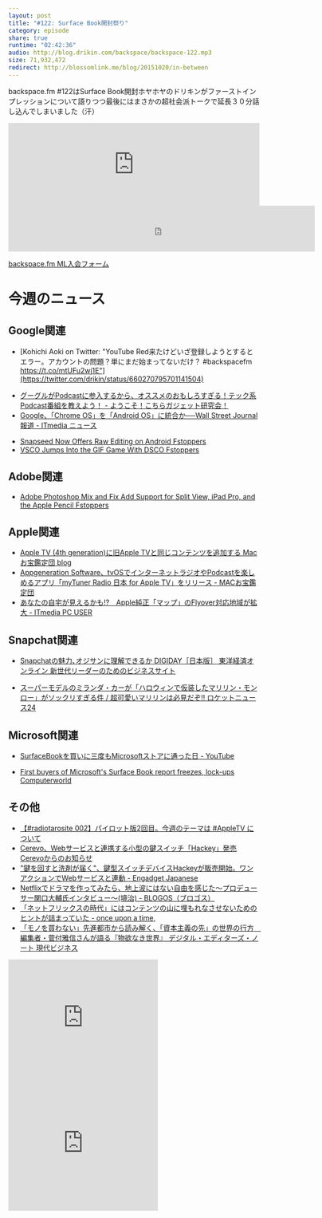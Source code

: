 ```yaml
---
layout: post
title: "#122: Surface Book開封祭り"
category: episode
share: true
runtime: "02:42:36"
audio: http://blog.drikin.com/backspace/backspace-122.mp3
size: 71,932,472
redirect: http://blossomlink.me/blog/20151020/in-between
---
```


backspace.fm #122はSurface Book開封ホヤホヤのドリキンがファーストインプレッションについて語りつつ最後にはまさかの超社会派トークで延長３０分話し込んでしまいました（汗）

<iframe width="100%" height="166" scrolling="no" frameborder="no" src="https://w.soundcloud.com/player/?url=https%3A//api.soundcloud.com/tracks/230944512&amp;color=ff5500&amp;auto_play=false&amp;hide_related=false&amp;show_comments=true&amp;show_user=true&amp;show_reposts=false"></iframe>

<iframe src="http://backspace.fm/subscribes.html" width="122%" height="92" scrolling="no" frameborder="0"></iframe>

[backspace.fm ML入会フォーム](http://backspace.us11.list-manage.com/subscribe?u=09c933bd3997c1d16dbed156a&id=84b6529b91)

# 今週のニュース

## Google関連
* [Kohichi Aoki on Twitter: "YouTube Red来たけどいざ登録しようとするとエラー。アカウントの問題？単にまだ始まってないだけ？ #backspacefm https://t.co/mtUFu2wj1E"](https://twitter.com/drikin/status/660270795701141504)
- [グーグルがPodcastに参入するから、オススメのおもしろすぎる！テック系Podcast番組を教えよう！ - ようこそ！こちらガジェット研究会！](http://gadget-jk.hatenablog.com/entry/podcast)
- [Google、「Chrome OS」を「Android OS」に統合か──Wall Street Journal報道 - ITmedia ニュース](http://www.itmedia.co.jp/news/articles/1510/30/news060.html)
* [Snapseed Now Offers Raw Editing on Android  Fstoppers](https://fstoppers.com/apps/snapseed-now-offers-raw-editing-android-95244)
* [VSCO Jumps Into the GIF Game With DSCO  Fstoppers](https://fstoppers.com/apps/vsco-jumps-gif-game-dsco-95441)

## Adobe関連
* [Adobe Photoshop Mix and Fix Add Support for Split View, iPad Pro, and the Apple Pencil  Fstoppers](https://fstoppers.com/animal/adobe-photoshop-mix-and-fix-add-support-split-view-ipad-pro-and-apple-pencil-95545)

## Apple関連
- [Apple TV (4th generation)に旧Apple TVと同じコンテンツを追加する   Macお宝鑑定団 blog](http://www.macotakara.jp/blog/apple_tv/entry-28372.html)
- [Appgeneration Software、tvOSでインターネットラジオやPodcastを楽しめるアプリ「myTuner Radio 日本 for Apple TV」をリリース - MACお宝鑑定団](http://www.macotakara.jp/blog/TVApp/entry-28375.html)
- [あなたの自宅が見えるかも!?　Apple純正「マップ」のFlyover対応地域が拡大 - ITmedia PC USER](http://www.itmedia.co.jp/pcuser/articles/1510/30/news139.html)

## Snapchat関連
* [Snapchatの魅力､オジサンに理解できるか  DIGIDAY［日本版］  東洋経済オンライン  新世代リーダーのためのビジネスサイト](http://toyokeizai.net/articles/-/87167?display=b)
- [スーパーモデルのミランダ・カーが「ハロウィンで仮装したマリリン・モンロー」がソックリすぎる件 / 超可愛いマリリンは必見だぞ!!  ロケットニュース24](http://rocketnews24.com/2015/10/28/656007/)

## Microsoft関連
* [SurfaceBookを買いに三度もMicrosoftストアに通った日 - YouTube](https://www.youtube.com/watch?v=fR0ar5x5Xo8)
- [First buyers of Microsoft&#039;s Surface Book report freezes, lock-ups  Computerworld](http://www.computerworld.com/article/2998961/windows-pcs/first-buyers-of-microsofts-surface-book-report-freezes-lock-ups.html)

## その他
* [【#radiotarosite 002】パイロット版2回目。今週のテーマは #AppleTV について](http://radio.tarosite.net/post/132072474532/radiotarosite-002%E3%83%91%E3%82%A4%E3%83%AD%E3%83%83%E3%83%88%E7%89%882%E5%9B%9E%E7%9B%AE%E4%BB%8A%E9%80%B1%E3%81%AE%E3%83%86%E3%83%BC%E3%83%9E%E3%81%AF-appletv)
* [Cerevo、Webサービスと連携する小型の鍵スイッチ「Hackey」発売  Cerevoからのお知らせ](http://info-blog.cerevo.com/2015/10/28/1498/)
* ["鍵を回すと洗剤が届く"、鍵型スイッチデバイスHackeyが販売開始。ワンアクションでWebサービスと連動 - Engadget Japanese](http://japanese.engadget.com/2015/10/28/hackey-web/)
* [Netflixでドラマを作ってみたら、地上波にはない自由を感じた〜プロデューサー関口大輔氏インタビュー〜(境治) - BLOGOS（ブロゴス）](http://lite.blogos.com/article/141665/)
* [「ネットフリックスの時代」にはコンテンツの山に埋もれなさせないためのヒントが詰まっていた - once upon a time,](http://chezou.hatenablog.com/entry/2015/10/27/092031)
* [「モノを買わない」先進都市から読み解く、「資本主義の先」の世界の行方　編集者・菅付雅信さんが語る『物欲なき世界』  デジタル・エディターズ・ノート  現代ビジネス](http://gendai.ismedia.jp/articles/-/46054)

<iframe src="http://rcm-fe.amazon-adsystem.com/e/cm?t=driftking-22&o=9&p=12&l=bn1&mode=videogames-jp&browse=637394&fc1=000000&lt1=_blank&lc1=3366FF&bg1=FFFFFF&f=ifr" marginwidth="0" marginheight="0" width="300" height="252" border="0" frameborder="0" style="border:none;" scrolling="no"></iframe>
<iframe src="http://rcm-fe.amazon-adsystem.com/e/cm?t=driftking-22&o=9&p=12&l=bn1&mode=computers-jp&browse=2127212290&fc1=000000&lt1=_blank&lc1=3366FF&bg1=FFFFFF&f=ifr" marginwidth="0" marginheight="0" width="300" height="252" border="0" frameborder="0" style="border:none;" scrolling="no"></iframe>
